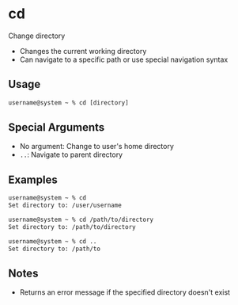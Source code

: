 # cd

Change directory

- Changes the current working directory
- Can navigate to a specific path or use special navigation syntax

## Usage

```txt
username@system ~ % cd [directory]
```

## Special Arguments

- No argument: Change to user's home directory
- `..`: Navigate to parent directory

## Examples

```txt
username@system ~ % cd
Set directory to: /user/username

username@system ~ % cd /path/to/directory
Set directory to: /path/to/directory

username@system ~ % cd ..
Set directory to: /path/to
```

## Notes

- Returns an error message if the specified directory doesn't exist
